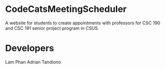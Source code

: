 # CodeCatsMeetingScheduler
A website for students to create appointments with professors for CSC 190 and CSC 191 senior project program in CSUS.

# Developers
Lam Phan
Adrian Tandiono

